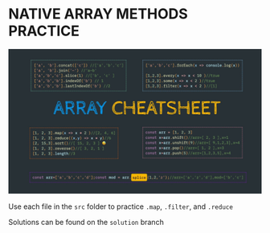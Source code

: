 # NATIVE ARRAY METHODS PRACTICE

![Array CheatSheet](./assets/cheatsheet.jpg)

Use each file in the `src` folder to practice `.map`, `.filter`, and `.reduce`

Solutions can be found on the `solution` branch
